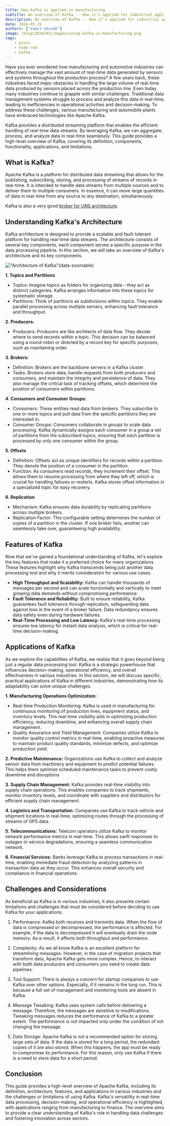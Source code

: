 ```yaml
---
title: How Kafka is applied in manufacturing
subtitle: An overview of Kafka -- How it's applied for industrial applications, and how it works
description: An overview of Kafka -- How it's applied for industrial applications, and how it works
date: 2024-03-15
authors: ["sumit-shinde"]
image: /blog/2024/03/images/using-kafka-in-manufacturing.png
tags:
    - posts
    - node-red
    - kafka
---
```


Have you ever wondered how manufacturing and automotive industries can effectively manage the vast amount of real-time data generated by sensors and systems throughout the production process? A few years back, these industries faced major obstacles in handling the large volume of real-time data produced by sensors placed across the production line. Even today many industries continue to grapple with similar challenges. Traditional data management systems struggle to process and analyze this data in real-time, leading to inefficiencies in operational activities and decision-making. To address these challenges, various manufacturing and automobile plants have embraced technologies like Apache Kafka.

<!--more-->

Kafka provides a distributed streaming platform that enables the efficient handling of real-time data streams. By leveraging Kafka, we can aggregate, process, and analyze data in real-time seamlessly. This guide provides a high-level overview of Kafka, covering its definition, components, functionality, applications, and limitations.

## What is Kafka?

Apache Kafka is a platform for distributed data streaming that allows for the publishing, subscribing, storing, and processing of streams of records in real-time. It is intended to handle data streams from multiple sources and to deliver them to multiple consumers. In essence, it can move large quantities of data in real-time from any source to any destination, simultaneously.

Kafka is also a very good [broker for UNS architecture](https://flowfuse.com/blog/2024/01/unified-namespace-what-broker/).

## Understanding Kafka's Architecture

Kafka architecture is designed to provide a scalable and fault-tolerant platform for handling real-time data streams. The architecture consists of several key components, each component serves a specific purpose in the data processing pipeline. In this section, we will take an overview of Kafka's architecture and its key components.

!["Architecture of Kafka"](./images/using-kafka-in-manufacturing-kafka-architecture.png "Architecture of Kafka"){data-zoomable}

**1. Topics and Partitions**
- Topics: Imagine topics as folders for organizing data – they act as distinct categories. Kafka arranges information into these topics for systematic storage.
- Partitions: Think of partitions as subdivisions within topics. They enable parallel processing across multiple servers, enhancing fault tolerance and throughput.

**2. Producers:**
- Producers: Producers are like architects of data flow. They decide where to send records within a topic. This decision can be balanced using a round-robin or directed by a record key for specific purposes, such as maintaining order.

**3. Brokers:**
- Definition: Brokers are the backbone servers in a Kafka cluster.
- Tasks: Brokers store data, handle requests from both producers and consumers, and maintain the integrity and persistence of data. They also manage the critical task of tracking offsets, which determine the position of consumers within partitions.

**4. Consumers and Consumer Groups:**
- Consumers: These entities read data from brokers. They subscribe to one or more topics and pull data from the specific partitions they are interested in.
- Consumer Groups: Consumers collaborate in groups to scale data processing. Kafka dynamically assigns each consumer in a group a set of partitions from the subscribed topics, ensuring that each partition is processed by only one consumer within the group.

**5. Offsets**
- Definition: Offsets act as unique identifiers for records within a partition. They denote the position of a consumer in the partition.
- Function: As consumers read records, they increment their offset. This allows them to resume processing from where they left off, which is crucial for handling failures or restarts. Kafka stores offset information in a specialized topic for easy recovery.

**6. Replication**
- Mechanism: Kafka ensures data durability by replicating partitions across multiple brokers.
- Replication Factor: This configurable setting determines the number of copies of a partition in the cluster. If one broker fails, another can seamlessly take over, guaranteeing high availability.

## Features of Kafka

Now that we've gained a foundational understanding of Kafka, let's explore the key features that make it a preferred choice for many organizations. These features highlight why Kafka transcends being just another data processing tool and why it merits consideration for various use cases.

- **High Throughput and Scalability:** Kafka can handle thousands of messages per second and can scale horizontally and vertically to meet growing data demands without compromising performance.
- **Fault Tolerance and Reliability:** Built to ensure reliability, Kafka guarantees fault tolerance through replication, safeguarding data against loss in the event of a broker failure. Data redundancy ensures data safety even during hardware failures.
- **Real-Time Processing and Low Latency:** Kafka's real-time processing ensures low latency for instant data analysis, which is critical for real-time decision-making.

## Applications of Kafka

As we explore the capabilities of Kafka, we realize that it goes beyond being just a regular data processing tool. Kafka is a strategic powerhouse that influences decision-making, operational efficiency, and overall effectiveness in various industries. In this section, we will discuss specific, practical applications of Kafka in different industries, demonstrating how its adaptability can solve unique challenges.

**1. Manufacturing Operations Optimization:**
- Real-time Production Monitoring: Kafka is used in manufacturing for continuous monitoring of production lines, equipment status, and inventory levels. This real-time visibility aids in optimizing production efficiency, reducing downtime, and enhancing overall supply chain management.
- Quality Assurance and Yield Management: Companies utilize Kafka to monitor quality control metrics in real-time, enabling proactive measures to maintain product quality standards, minimize defects, and optimize production yield.

**2. Predictive Maintenance:** Organizations use Kafka to collect and analyze sensor data from machinery and equipment to predict potential failures. This helps them optimize scheduled maintenance tasks to prevent costly downtime and disruptions

**3. Supply Chain Management:** Kafka provides real-time visibility into supply chain operations. This enables companies to track shipments, monitor inventory levels, and coordinate with suppliers and distributors for efficient supply chain management.

**4. Logistics and Transportation:** Companies use Kafka to track vehicle and shipment locations in real-time, optimizing routes through the processing of streams of GPS data.

**5. Telecommunications:** Telecom operators utilize Kafka to monitor network performance metrics in real-time. This allows swift responses to outages or service degradations, ensuring a seamless communication network.

**6. Financial Services:** Banks leverage Kafka to process transactions in real-time, enabling immediate fraud detection by analyzing patterns in transaction data as they occur. This enhances overall security and compliance in financial operations.

## Challenges and Considerations

As beneficial as Kafka is in various industries, it also presents certain limitations and challenges that must be considered before deciding to use Kafka for your applications.

1. Performance: Kafka both receives and transmits data. When the flow of data is compressed or decompressed, the performance is affected. For example, if the data is decompressed it will eventually drain the node memory. As a result, it affects both throughput and performance.

2. Complexity: As we all know Kafka is an excellent platform for streamlining messages. However, in the case of migration projects that transform data, Apache Kafka gets more complex. Hence, to interact with both data producers and consumers you need to create data pipelines.

3. Tool Support: There is always a concern for startup companies to use Kafka over other options.  Especially, if it remains in the long run. This is because a full set of management and monitoring tools are absent in Kafka. 

4. Message Tweaking: Kafka uses system calls before delivering a message. Therefore, the messages are sensitive to modifications. Tweaking messages reduces the performance of Kafka to a greater extent. The performance is not impacted only under the condition of not changing the message. 

5. Data Storage: Apache Kafka is not a recommended option for storing large sets of data. If the data is stored for a long period, the redundant copies of it are also stored. When this happens, the app must be ready to compromise its performance. For this reason, only use Kafka if there is a need to store data for a short period. 

## Conclusion 

This guide provides a high-level overview of Apache Kafka, including its definition, architecture, features, and applications in various industries and the challenges or limitations of using Kafka. Kafka's versatility in real-time data processing, decision-making, and operational efficiency is highlighted, with applications ranging from manufacturing to finance. The overview aims to provide a clear understanding of Kafka's role in handling data challenges and fostering innovation across sectors.

